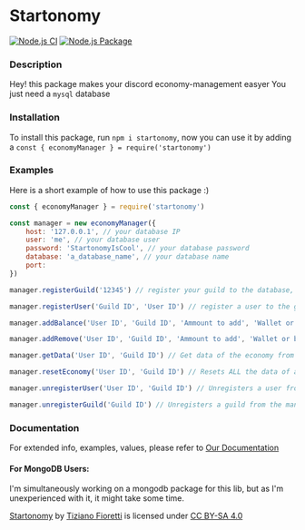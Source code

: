 # Startonomy

[![Node.js CI](https://github.com/xAtsuUC/Startonomy/actions/workflows/node.js.yml/badge.svg?branch=main)](https://github.com/xAtsuUC/Startonomy/actions/workflows/node.js.yml) [![Node.js Package](https://github.com/xAtsuUC/Startonomy/actions/workflows/npm-publish.yml/badge.svg)](https://github.com/xAtsuUC/Startonomy/actions/workflows/npm-publish.yml)

### Description
Hey! this package makes your discord economy-management easyer
You just need a `mysql` database

### Installation
To install this package, run `npm i startonomy`, now you can use it by adding a `const { economyManager } = require('startonomy')`

### Examples

Here is a short example of how to use this package :)
```js
const { economyManager } = require('startonomy')

const manager = new economyManager({
    host: '127.0.0.1', // your database IP
    user: 'me', // your database user
    password: 'StartonomyIsCool', // your database password
    database: 'a_database_name', // your database name
    port: 
})

manager.registerGuild('12345') // register your guild to the database, you need a guild id as parameter

manager.registerUser('Guild ID', 'User ID') // register a user to the guild's economy system, by using ids

manager.addBalance('User ID', 'Guild ID', 'Ammount to add', 'Wallet or bank') // Select a user, a guild, an ammount and where to add the money

manager.addRemove('User ID', 'Guild ID', 'Ammount to add', 'Wallet or bank') // Select a user, a guild, an ammount and where to remove the money

manager.getData('User ID', 'Guild ID') // Get data of the economy from a specific user in a guild

manager.resetEconomy('User ID', 'Guild ID') // Resets ALL the data of a player in a guild, but without un-registering it

manager.unregisterUser('User ID', 'Guild ID') // Unregisters a user from a guild (this will delete ALL the asociated data)

manager.unregisterGuild('Guild ID') // Unregisters a guild from the manager (this will delete ALL user AND guild data)
```

### Documentation
For extended info, examples, values, please refer to [Our Documentation](https://startonmc.github.io/Startonomy/startonomy/0.1.3/)

#### For MongoDB Users:
I'm simultaneously working on a mongodb package for this lib, but as I'm unexperienced with it, it might take some time.

[Startonomy](https://github.com/xAtsuUC/Startonomy) by [Tiziano Fioretti](https://github.com/xAtsuUC/) is licensed under [CC BY-SA 4.0]()